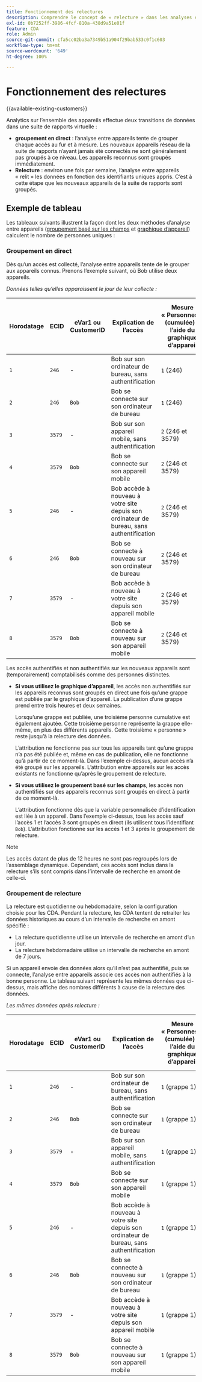 ```yaml
---
title: Fonctionnement des relectures
description: Comprendre le concept de « relecture » dans les analyses entre appareils
exl-id: 0b7252ff-3986-4fcf-810a-438d9a51e01f
feature: CDA
role: Admin
source-git-commit: cfa5cc02ba3a7349b51a904f29bab533c0f1c603
workflow-type: tm+mt
source-wordcount: '649'
ht-degree: 100%

---
```


# Fonctionnement des relectures

{{available-existing-customers}}

Analytics sur l’ensemble des appareils effectue deux transitions de données dans une suite de rapports virtuelle :

* **groupement en direct** : l’analyse entre appareils tente de grouper chaque accès au fur et à mesure. Les nouveaux appareils réseau de la suite de rapports n’ayant jamais été connectés ne sont généralement pas groupés à ce niveau. Les appareils reconnus sont groupés immédiatement.
* **Relecture** : environ une fois par semaine, l’analyse entre appareils « relit » les données en fonction des identifiants uniques appris. C’est à cette étape que les nouveaux appareils de la suite de rapports sont groupés.

## Exemple de tableau

Les tableaux suivants illustrent la façon dont les deux méthodes d’analyse entre appareils ([groupement basé sur les champs](field-based-stitching.md) et [graphique d’appareil](device-graph.md)) calculent le nombre de personnes uniques :

### Groupement en direct

Dès qu’un accès est collecté, l’analyse entre appareils tente de le grouper aux appareils connus. Prenons l’exemple suivant, où Bob utilise deux appareils.

*Données telles qu’elles apparaissent le jour de leur collecte :*

| Horodatage | ECID | eVar1 ou CustomerID | Explication de l’accès | Mesure « Personnes » (cumulée) à l’aide du graphique d’appareil | Mesure « Personnes » (cumulée) à l’aide du groupement basé sur les champs |
| --- | --- | --- | --- | --- | --- |
| `1` | `246` | - | Bob sur son ordinateur de bureau, sans authentification | `1` (246) | `1` (246) |
| `2` | `246` | `Bob` | Bob se connecte sur son ordinateur de bureau | `1` (246) | `2` (246 et Bob) |
| `3` | `3579` | - | Bob sur son appareil mobile, sans authentification | `2` (246 et 3579) | `3` (246, Bob et 3579) |
| `4` | `3579` | `Bob` | Bob se connecte sur son appareil mobile | `2` (246 et 3579) | `3` (246, Bob et 3579) |
| `5` | `246` | - | Bob accède à nouveau à votre site depuis son ordinateur de bureau, sans authentification | `2` (246 et 3579) | `3` (246, Bob et 3579) |
| `6` | `246` | `Bob` | Bob se connecte à nouveau sur son ordinateur de bureau | `2` (246 et 3579) | `3` (246, Bob et 3579) |
| `7` | `3579` | - | Bob accède à nouveau à votre site depuis son appareil mobile | `2` (246 et 3579) | `3` (246, Bob et 3579) |
| `8` | `3579` | `Bob` | Bob se connecte à nouveau sur son appareil mobile | `2` (246 et 3579) | `3` (246, Bob et 3579) |

Les accès authentifiés et non authentifiés sur les nouveaux appareils sont (temporairement) comptabilisés comme des personnes distinctes.

* **Si vous utilisez le graphique d’appareil**, les accès non authentifiés sur les appareils reconnus sont groupés en direct une fois qu’une grappe est publiée par le graphique d’appareil. La publication d’une grappe prend entre trois heures et deux semaines.

  Lorsqu’une grappe est publiée, une troisième personne cumulative est également ajoutée. Cette troisième personne représente la grappe elle-même, en plus des différents appareils. Cette troisième « personne » reste jusqu’à la relecture des données.

  L’attribution ne fonctionne pas sur tous les appareils tant qu’une grappe n’a pas été publiée et, même en cas de publication, elle ne fonctionne qu’à partir de ce moment-là. Dans l’exemple ci-dessus, aucun accès n’a été groupé sur les appareils. L’attribution entre appareils sur les accès existants ne fonctionne qu’après le groupement de relecture.
* **Si vous utilisez le groupement basé sur les champs**, les accès non authentifiés sur des appareils reconnus sont groupés en direct à partir de ce moment-là.

  L’attribution fonctionne dès que la variable personnalisée d’identification est liée à un appareil. Dans l’exemple ci-dessus, tous les accès sauf l’accès 1 et l’accès 3 sont groupés en direct (ils utilisent tous l’identifiant `Bob`). L’attribution fonctionne sur les accès 1 et 3 après le groupement de relecture.

>[!NOTE]
>
>Les accès datant de plus de 12 heures ne sont pas regroupés lors de lʼassemblage dynamique. Cependant, ces accès sont inclus dans la relecture sʼils sont compris dans lʼintervalle de recherche en amont de celle-ci.

### Groupement de relecture

La relecture est quotidienne ou hebdomadaire, selon la configuration choisie pour les CDA. Pendant la relecture, les CDA tentent de retraiter les données historiques au cours dʼun intervalle de recherche en amont spécifié :

* La relecture quotidienne utilise un intervalle de recherche en amont dʼun jour.
* La relecture hebdomadaire utilise un intervalle de recherche en amont de 7 jours.

Si un appareil envoie des données alors qu’il n’est pas authentifié, puis se connecte, l’analyse entre appareils associe ces accès non authentifiés à la bonne personne. Le tableau suivant représente les mêmes données que ci-dessus, mais affiche des nombres différents à cause de la relecture des données.

*Les mêmes données après relecture :*

| Horodatage | ECID | eVar1 ou CustomerID | Explication de l’accès | Mesure « Personnes » (cumulée) à l’aide du graphique d’appareil | Mesure « Personnes » (cumulée) à l’aide du groupement basé sur les champs |
| --- | --- | --- | --- | --- | --- |
| `1` | `246` | - | Bob sur son ordinateur de bureau, sans authentification | `1` (grappe 1) | `1` (Bob) |
| `2` | `246` | `Bob` | Bob se connecte sur son ordinateur de bureau | `1` (grappe 1) | `1` (Bob) |
| `3` | `3579` | - | Bob sur son appareil mobile, sans authentification | `1` (grappe 1) | `1` (Bob) |
| `4` | `3579` | `Bob` | Bob se connecte sur son appareil mobile | `1` (grappe 1) | `1` (Bob) |
| `5` | `246` | - | Bob accède à nouveau à votre site depuis son ordinateur de bureau, sans authentification | `1` (grappe 1) | `1` (Bob) |
| `6` | `246` | `Bob` | Bob se connecte à nouveau sur son ordinateur de bureau | `1` (grappe 1) | `1` (Bob) |
| `7` | `3579` | - | Bob accède à nouveau à votre site depuis son appareil mobile | `1` (grappe 1) | `1` (Bob) |
| `8` | `3579` | `Bob` | Bob se connecte à nouveau sur son appareil mobile | `1` (grappe 1) | `1` (Bob) |
